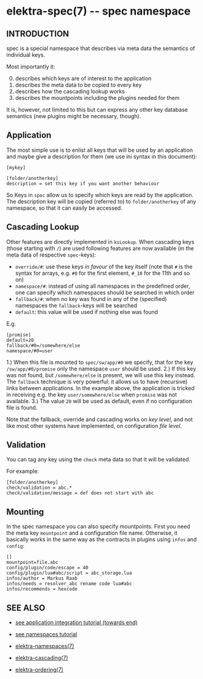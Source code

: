 elektra-spec(7) -- spec namespace
=================================

## INTRODUCTION

spec is a special namespace that describes via meta data the
semantics of individual keys.

Most importantly it:

0. describes which keys are of interest to the application
1. describes the meta data to be copied to every key
2. describes how the cascading lookup works
3. describes the mountpoints including the plugins needed for them

It is, however, not limited to this but can express any other
key database semantics (new plugins might be necessary, though).

## Application

The most simple use is to enlist all keys that will be used by an application
and maybe give a description for them (we use ini syntax in this document):

```
[mykey]

[folder/anotherkey]
description = set this key if you want another behaviour
```

So Keys in `spec` allow us to specify which keys are read by the application.
The description key will be copied (referred to) to `folder/anotherkey` of
any namespace, so that it can easily be accessed.



## Cascading Lookup

Other features are directly implemented in `ksLookup`.
When cascading keys (those starting with `/`) are used following features
are now available (in the meta data of respective `spec`-keys):

- `override/#`: use these keys *in favour* of the key itself (note that
    `#` is the syntax for arrays, e.g. `#0` for the first element,
    `#_10` for the 11th and so on)
- `namespace/#`: instead of using all namespaces in the predefined order,
    one can specify which namespaces should be searched in which order
- `fallback/#`: when no key was found in any of the (specified) namespaces
    the `fallback`-keys will be searched
- `default`: this value will be used if nothing else was found

E.g.

```
[promise]
default=20
fallback/#0=/somewhere/else
namespace/#0=user
```

1.) When this file is mounted to `spec/sw/app/#0` we specify, that
    for the key `/sw/app/#0/promise` only the namespace `user` should be
    used.
2.) If this key was not found, but `/somewhere/else` is present, we will use
    this key instead.  The `fallback` technique is very powerful: it allows
    us to have (recursive) links between applications. In the example above,
    the application is tricked in receiving e.g. the key `user/somewhere/else`
    when `promise` was not available.
3.) The value `20` will be used as default, even if no configuration file
    is found.

Note that the fallback, override and cascading works on *key level*,
and not like most other systems have implemented, on
configuration *file level*.





## Validation

You can tag any key using the `check` meta data so that it will be validated.

For example:

```
[folder/anotherkey]
check/validation = abc.*
check/validation/message = def does not start with abc
```



## Mounting

In the spec namespace you can also specify mountpoints.
First you need the meta key `mountpoint` and a configuration file name.
Otherwise, it basically works in the same way as the contracts
in plugins using `infos` and `config`:

```
[]
mountpoint=file.abc
config/plugin/code/escape = 40
config/plugin/lua#abc/script = abc_storage.lua
infos/author = Markus Raab
infos/needs = resolver_abc rename code lua#abc
infos/recommends = hexcode
```



## SEE ALSO

- [see application integration tutorial (towards end)](doc/tutorials/application-integration.md)
- [see namespaces tutorial](doc/tutorials/namespaces.md)

- [elektra-namespaces(7)](elektra-namespaces.md)
- [elektra-cascading(7)](elektra-cascading.md)
- [elektra-ordering(7)](elektra-ordering.md)
